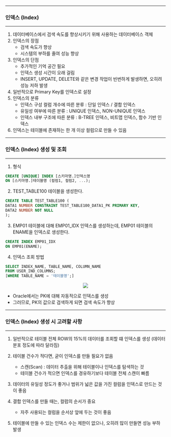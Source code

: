 -----
### 인덱스 (Index)
-----
1. 데이터베이스에서 검색 속도를 향상시키기 위해 사용하는 데이터베이스 객체
2. 인덱스의 장점
   - 검색 속도가 향상
   - 시스템의 부하를 줄여 성능 향상
3. 인덱스의 단점
   - 추가적인 기억 공간 필요
   - 인덱스 생성 시간이 오래 걸림
   - INSERT, UPDATE, DELETE와 같은 변경 작업이 빈번하게 발생하면, 오히려 성능 저하 발생
4. 일반적으로 Primary Key를 인덱스로 설정
5. 인덱스의 분류
   - 인덱스 구성 컬럼 개수에 따른 분류 : 단일 인덱스 / 결합 인덱스
   - 유일성 여부에 따른 분류 : UNIQUE 인덱스, NON-UNIQUE 인덱스 
   - 인덱스 내부 구조에 따른 분류 : B-TREE 인덱스, 비트맵 인덱스, 함수 기반 인덱스
6. 인덱스는 테이블에 존재하는 한 개 이상 컬럼으로 만들 수 있음

-----
### 인덱스 (Index) 생성 및 조회
-----
1. 형식
```sql
CREATE [UNIQUE] INDEX [스키마명.]인덱스명
ON [스키마명.]테이블명 (컬럼1, 컬럼2, ...);
```

2. TEST_TABLE100 테이블을 생성한다.
```sql
CREATE TABLE TEST_TABLE100 (
DATA1 NUMBER CONSTRAINT TEST_TABLE100_DATA1_PK PRIMARY KEY,
DATA2 NUMBER NOT NULL
);
```

3. EMP01 테이블에 대해 EMP01_IDX 인덱스를 생성하는데, EMP01 테이블의 ENAME을 인덱스로 생성한다.
```sql
CREATE INDEX EMP01_IDX
ON EMP01(ENAME);
```

4. 인덱스 조회 방법
```sql
SELECT INDEX_NAME, TABLE_NAME, COLUMN_NAME
FROM USER_IND_COLUMNS;
[WHERE TABLE_NAME = '테이블명';]
```
<div align = "center">
<img src="https://github.com/sooyounghan/Web/assets/34672301/d8ca46f3-acaf-4fdc-a3fc-e41fa7475b67">
</div>   

  - Oracle에서는 PK에 대해 자동적으로 인덱스를 생성
  - 그러므로, PK의 값으로 검색하게 되면 검색 속도가 향상

-----
### 인덱스 (Index) 생성 시 고려할 사항
-----
1. 일반적으로 테이블 전체 ROW의 15%의 데이터를 조회할 떄 인덱스를 생성 (데이터 분포 정도에 따라 달라짐)
2. 테이블 건수가 적다면, 굳이 인덱스를 만들 필요가 없음
   - 스캔(Scan) : 데이터 추출을 위해 테이블이나 인덱스를 탐색하는 것
   - 테이블 건수가 적으면 인덱스를 경유하기보다 테이블 전체 스캔이 빠름
      
3. 데이터의 유일성 정도가 좋거나 범위가 넓은 값을 가진 컬럼을 인덱스로 만드는 것이 좋음
4. 결합 인덱스를 만들 때는, 컬럼의 순서가 중요
   - 자주 사용되는 컬럼을 순서상 앞에 두는 것이 좋음
      
5. 테이블에 만들 수 있는 인덱스 수는 제한이 없으나, 오히려 많이 만들면 성능 부하 발생
 
